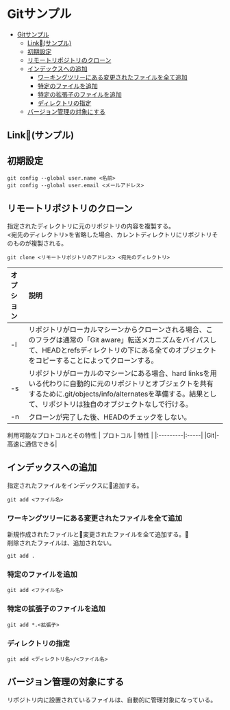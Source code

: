 # Gitサンプル

- [Gitサンプル](#git%E3%82%B5%E3%83%B3%E3%83%97%E3%83%AB)
  - [Link(サンプル)](#link%08%E3%82%B5%E3%83%B3%E3%83%97%E3%83%AB)
  - [初期設定](#%E5%88%9D%E6%9C%9F%E8%A8%AD%E5%AE%9A)
  - [リモートリポジトリのクローン](#%E3%83%AA%E3%83%A2%E3%83%BC%E3%83%88%E3%83%AA%E3%83%9D%E3%82%B8%E3%83%88%E3%83%AA%E3%81%AE%E3%82%AF%E3%83%AD%E3%83%BC%E3%83%B3)
  - [インデックスへの追加](#%E3%82%A4%E3%83%B3%E3%83%87%E3%83%83%E3%82%AF%E3%82%B9%E3%81%B8%E3%81%AE%E8%BF%BD%E5%8A%A0)
    - [ワーキングツリーにある変更されたファイルを全て追加](#%E3%83%AF%E3%83%BC%E3%82%AD%E3%83%B3%E3%82%B0%E3%83%84%E3%83%AA%E3%83%BC%E3%81%AB%E3%81%82%E3%82%8B%E5%A4%89%E6%9B%B4%E3%81%95%E3%82%8C%E3%81%9F%E3%83%95%E3%82%A1%E3%82%A4%E3%83%AB%E3%82%92%E5%85%A8%E3%81%A6%E8%BF%BD%E5%8A%A0)
    - [特定のファイルを追加](#%E7%89%B9%E5%AE%9A%E3%81%AE%E3%83%95%E3%82%A1%E3%82%A4%E3%83%AB%E3%82%92%E8%BF%BD%E5%8A%A0)
    - [特定の拡張子のファイルを追加](#%E7%89%B9%E5%AE%9A%E3%81%AE%E6%8B%A1%E5%BC%B5%E5%AD%90%E3%81%AE%E3%83%95%E3%82%A1%E3%82%A4%E3%83%AB%E3%82%92%E8%BF%BD%E5%8A%A0)
    - [ディレクトリの指定](#%E3%83%87%E3%82%A3%E3%83%AC%E3%82%AF%E3%83%88%E3%83%AA%E3%81%AE%E6%8C%87%E5%AE%9A)
  - [バージョン管理の対象にする](#%E3%83%90%E3%83%BC%E3%82%B8%E3%83%A7%E3%83%B3%E7%AE%A1%E7%90%86%E3%81%AE%E5%AF%BE%E8%B1%A1%E3%81%AB%E3%81%99%E3%82%8B)

## Link(サンプル)

## 初期設定

```Console
git config --global user.name <名前>
git config --global user.email <メールアドレス>
```

## リモートリポジトリのクローン

指定されたディレクトリに元のリポジトリの内容を複製する。  
<宛先のディレクトリ>を省略した場合、カレントディレクトリにリポジトリそのものが複製される。

```Console
git clone <リモートリポジトリのアドレス> <宛先のディレクトリ>
```

| オプション | 説明 |
|:---------|:-----|
| -l | リポジトリがローカルマシーンからクローンされる場合、このフラグは通常の「Git aware」転送メカニズムをバイパスして、HEADとrefsディレクトリの下にある全てのオブジェクトをコピーすることによってクローンする。 |
| -s | リポジトリがローカルのマシーンにある場合、hard linksを用いる代わりに自動的に元のリポジトリとオブジェクトを共有するために.git/objects/info/alternatesを準備する。結果として、リポジトリは独自のオブジェクトなしで行ける。 |
| -n | クローンが完了した後、HEADのチェックをしない。 |

利用可能なプロトコルとその特性
| プロトコル | 特性 |
|:---------|:-----|
|Git|- 高速に通信できる|

## インデックスへの追加

指定されたファイルをインデックスに追加する。

```Console
git add <ファイル名>
```

### ワーキングツリーにある変更されたファイルを全て追加

新規作成されたファイルと変更されたファイルを全て追加する。  
削除されたファイルは、追加されない。

```Console
git add .
```

### 特定のファイルを追加

```Console
git add <ファイル名>
```

### 特定の拡張子のファイルを追加

```Console
git add *.<拡張子>
```

### ディレクトリの指定

```Console
git add <ディレクトリ名>/<ファイル名>
```

## バージョン管理の対象にする

リポジトリ内に設置されているファイルは、自動的に管理対象になっている。
